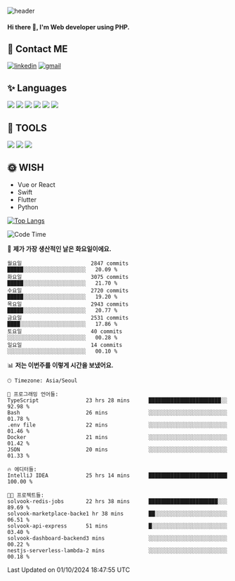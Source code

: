 ![header](https://capsule-render.vercel.app/api?type=waving&color=auto&height=300&section=header&text=Elin&fontSize=90&animation=twinkling)

#### Hi there 👋, I'm <b>Web developer</b> using PHP. ####

<!--
- 🔭 I’m currently working on Uniwill
- 🌱 I’m currently learning Vue or React or Python.
-->

<!---#### I am PHP developer --->

## 💌 Contact ME ###
[<img src='https://img.shields.io/badge/-EunjiKo-%230A66C2?style=flat-square&logo=LinkedIn&logoColor=white' alt='linkedin'>](https://www.linkedin.com/in/https://www.linkedin.com/in/eunji-ko-00a907164//)  [<img src='https://img.shields.io/badge/-einee214%40gmail.com-%23EA4335?style=flat-square&logo=Gmail&logoColor=white' alt='gmail'>](einee214@gmail.com)  


## ✨ Languages
<img src='https://img.shields.io/badge/-PHP-%23777BB4?style=for-the-badge&logo=PHP&logoColor=white'> <img src='https://img.shields.io/badge/-Laravel-%23FF2D20?style=for-the-badge&logo=Laravel&logoColor=white'> <img src='https://img.shields.io/badge/Jquery-%230769AD?style=for-the-badge&logo=Jquery&logoColor=white'> <img src='https://img.shields.io/badge/CSS3-%231572B6?style=for-the-badge&logo=CSS3&logoColor=white'> <img src='https://img.shields.io/badge/Bootstrap-%237952B3?style=for-the-badge&logo=Bootstrap&logoColor=white' > <img src='https://img.shields.io/badge/MySQL-%234479A1?style=for-the-badge&logo=MySQL&logoColor=white' >

## 🌷 TOOLS
<img src='https://img.shields.io/badge/PHPSTORM-%23000000?style=for-the-badge&logo=PhpStorm&logoColor=white' > <img src='https://img.shields.io/badge/GitLab-%23FCA121?style=for-the-badge&logo=GitLab&logoColor=white' > <img src='https://img.shields.io/badge/GitHub-%23181717?style=for-the-badge&logo=GitHub&logoColor=white'>


## 🌞 WISH
- Vue or React
- Swift
- Flutter
- Python


[![Top Langs](https://github-readme-stats.vercel.app/api/top-langs/?username=ein214&layout=compact)](https://github.com/anuraghazra/github-readme-stats)

<!--START_SECTION:waka-->
![Code Time](http://img.shields.io/badge/Code%20Time-3%2C800%20hrs%2041%20mins-blue)

📅 **제가 가장 생산적인 날은 화요일이에요.** 

```text
월요일                      2847 commits        █████░░░░░░░░░░░░░░░░░░░░   20.09 % 
화요일                      3075 commits        █████░░░░░░░░░░░░░░░░░░░░   21.70 % 
수요일                      2720 commits        █████░░░░░░░░░░░░░░░░░░░░   19.20 % 
목요일                      2943 commits        █████░░░░░░░░░░░░░░░░░░░░   20.77 % 
금요일                      2531 commits        ████░░░░░░░░░░░░░░░░░░░░░   17.86 % 
토요일                      40 commits          ░░░░░░░░░░░░░░░░░░░░░░░░░   00.28 % 
일요일                      14 commits          ░░░░░░░░░░░░░░░░░░░░░░░░░   00.10 % 
```


📊 **저는 이번주를 이렇게 시간을 보냈어요.** 

```text
🕑︎ Timezone: Asia/Seoul

💬 프로그래밍 언어들: 
TypeScript               23 hrs 28 mins      ███████████████████████░░   92.98 % 
Bash                     26 mins             ░░░░░░░░░░░░░░░░░░░░░░░░░   01.78 % 
.env file                22 mins             ░░░░░░░░░░░░░░░░░░░░░░░░░   01.46 % 
Docker                   21 mins             ░░░░░░░░░░░░░░░░░░░░░░░░░   01.42 % 
JSON                     20 mins             ░░░░░░░░░░░░░░░░░░░░░░░░░   01.33 % 

🔥 에디터들: 
IntelliJ IDEA            25 hrs 14 mins      █████████████████████████   100.00 % 

🐱‍💻 프로젝트들: 
solvook-redis-jobs       22 hrs 38 mins      ██████████████████████░░░   89.69 % 
solvook-marketplace-backe1 hr 38 mins        ██░░░░░░░░░░░░░░░░░░░░░░░   06.51 % 
solvook-api-express      51 mins             █░░░░░░░░░░░░░░░░░░░░░░░░   03.40 % 
solvook-dashboard-backend3 mins              ░░░░░░░░░░░░░░░░░░░░░░░░░   00.22 % 
nestjs-serverless-lambda-2 mins              ░░░░░░░░░░░░░░░░░░░░░░░░░   00.18 % 
```


 Last Updated on 01/10/2024 18:47:55 UTC
<!--END_SECTION:waka-->

<!---![GitHub stats](https://github-readme-stats.vercel.app/api?username=ein214&show_icons=true&theme=dracula)  --->



